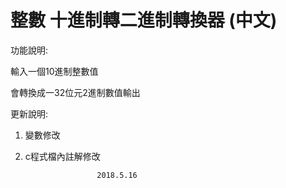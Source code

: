 整數 十進制轉二進制轉換器 (中文)
================================
功能說明:

輸入一個10進制整數值

會轉換成一32位元2進制數值輸出 

更新說明:
1. 變數修改 
2. c程式檔內註解修改  

                       2018.5.16 
 
